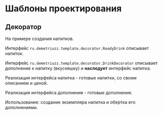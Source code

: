 # Шаблоны проектирования
## Декоратор

На примере создания напитков.

Интерфейс `ru.demetriuzz.template.decorator.ReadyDrink` описывает напиток.

Интерфейс `ru.demetriuzz.template.decorator.DrinkDecorator` описывает дополнение к напитку (вкусняшку) и __наследует__ интерфейс напитка.

Реализация интерфейса напитка - готовые напитки, со своим описанием и ценой.

Реализация интерфейса дополнения - готовые дополнения.

Использование: создание экземпляра напитка и обертка его дополнениями.
